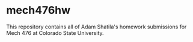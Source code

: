 # mech476hw
This repository contains all of Adam Shatila's homework submissions for Mech 476 at Colorado State University.


